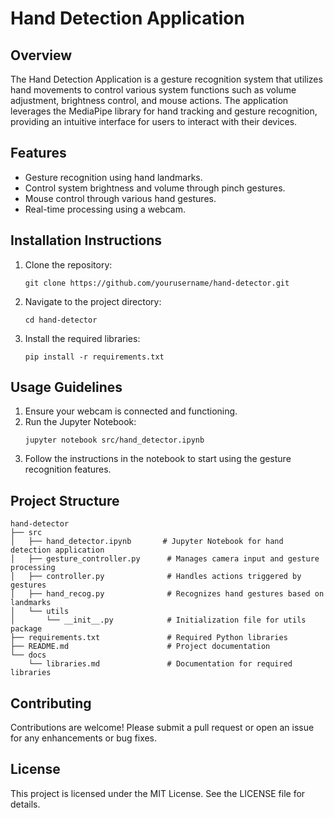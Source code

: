 # Hand Detection Application

## Overview
The Hand Detection Application is a gesture recognition system that utilizes hand movements to control various system functions such as volume adjustment, brightness control, and mouse actions. The application leverages the MediaPipe library for hand tracking and gesture recognition, providing an intuitive interface for users to interact with their devices.

## Features
- Gesture recognition using hand landmarks.
- Control system brightness and volume through pinch gestures.
- Mouse control through various hand gestures.
- Real-time processing using a webcam.

## Installation Instructions
1. Clone the repository:
   ```
   git clone https://github.com/yourusername/hand-detector.git
   ```
2. Navigate to the project directory:
   ```
   cd hand-detector
   ```
3. Install the required libraries:
   ```
   pip install -r requirements.txt
   ```

## Usage Guidelines
1. Ensure your webcam is connected and functioning.
2. Run the Jupyter Notebook:
   ```
   jupyter notebook src/hand_detector.ipynb
   ```
3. Follow the instructions in the notebook to start using the gesture recognition features.

## Project Structure
```
hand-detector
├── src
│   ├── hand_detector.ipynb       # Jupyter Notebook for hand detection application
│   ├── gesture_controller.py      # Manages camera input and gesture processing
│   ├── controller.py              # Handles actions triggered by gestures
│   ├── hand_recog.py              # Recognizes hand gestures based on landmarks
│   └── utils
│       └── __init__.py            # Initialization file for utils package
├── requirements.txt               # Required Python libraries
├── README.md                      # Project documentation
└── docs
    └── libraries.md               # Documentation for required libraries
```

## Contributing
Contributions are welcome! Please submit a pull request or open an issue for any enhancements or bug fixes.

## License
This project is licensed under the MIT License. See the LICENSE file for details.